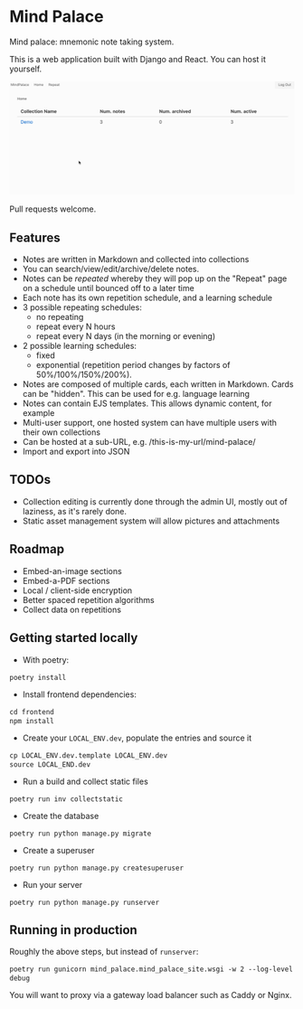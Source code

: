 # Mind Palace

Mind palace: mnemonic note taking system.

This is a web application built with Django and React. You can host it yourself.

![Screen Recording](mind-palace.gif)

Pull requests welcome.

## Features

* Notes are written in Markdown and collected into collections
* You can search/view/edit/archive/delete notes.
* Notes can be *repeated* whereby they will pop up on the "Repeat" page on a schedule until bounced off to a later time
* Each note has its own repetition schedule, and a learning schedule
* 3 possible repeating schedules:
   - no repeating
   - repeat every N hours
   - repeat every N days (in the morning or evening)
* 2 possible learning schedules:
   - fixed
   - exponential (repetition period changes by factors of 50%/100%/150%/200%).
* Notes are composed of multiple cards, each written in Markdown. Cards can be "hidden". This can be used for e.g.
  language learning
* Notes can contain EJS templates. This allows dynamic content, for example 
* Multi-user support, one hosted system can have multiple users with their own collections 
* Can be hosted at a sub-URL, e.g. /this-is-my-url/mind-palace/ 
* Import and export into JSON

## TODOs

* Collection editing is currently done through the admin UI, mostly out of laziness, as it's rarely done.
* Static asset management system will allow pictures and attachments

## Roadmap

* Embed-an-image sections
* Embed-a-PDF sections
* Local / client-side encryption
* Better spaced repetition algorithms
* Collect data on repetitions

## Getting started locally

* With poetry:

```
poetry install
```

* Install frontend dependencies:

```
cd frontend
npm install
``` 

* Create your `LOCAL_ENV.dev`, populate the entries and source it

```
cp LOCAL_ENV.dev.template LOCAL_ENV.dev
source LOCAL_END.dev
```

* Run a build and collect static files

```
poetry run inv collectstatic
```

* Create the database 

```
poetry run python manage.py migrate
```

* Create a superuser

```
poetry run python manage.py createsuperuser
```

* Run your server

```
poetry run python manage.py runserver
```

## Running in production

Roughly the above steps, but instead of `runserver`:

```
poetry run gunicorn mind_palace.mind_palace_site.wsgi -w 2 --log-level debug
```

You will want to proxy via a gateway load balancer such as Caddy or Nginx.
